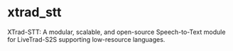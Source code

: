 # xtrad_stt
XTrad-STT: A modular, scalable, and open-source Speech-to-Text module for LiveTrad-S2S supporting low-resource languages.
